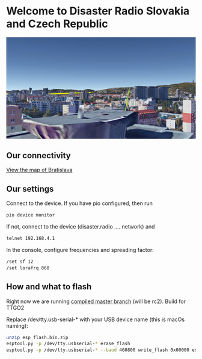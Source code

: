 #  

# Welcome to Disaster Radio Slovakia and Czech Republic

![Cover image](disaster-radio-bratislava.jpg?a)

## Our connectivity

[View the map of Bratislava](https://umap.openstreetmap.fr/en/map/disaster-radio-sk-cz_495988)

## Our settings

Connect to the device. If you have pio configured, then run

```bash
pio device monitor
```

If not, connect to the device (disaster.radio .... network) and

```bash
telnet 192.168.4.1
```

In the console, configure frequencies and spreading factor:

```bash
/set sf 12
/set lorafrq 868
```

## How and what to flash

Right now we are running [compiled master branch](https://github.com/DisasterRadioSKCZ/disaster-radio/releases/tag/1.0-rc.1.eu-new) (will be rc2). Build for TTGO2

Replace /dev/tty.usb-serial-* with your USB device name (this is macOs naming):

```bash
unzip esp_flash.bin.zip
esptool.py -p /dev/tty.usbserial-* erase_flash
esptool.py -p /dev/tty.usbserial-* --baud 460800 write_flash 0x00000 esp_flash.bin
```
